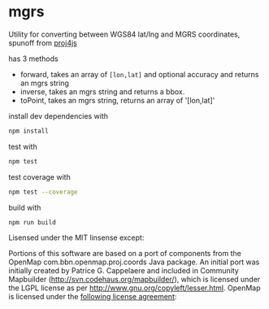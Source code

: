 mgrs
====

Utility for converting between WGS84 lat/lng and MGRS coordinates, spunoff from [proj4js](https://github.com/proj4js/proj4js)

has 3 methods

- forward, takes an array of `[lon,lat]` and optional accuracy and returns an mgrs string
- inverse, takes an mgrs string and returns a bbox. 
- toPoint, takes an mgrs string, returns an array of '[lon,lat]'

install dev dependencies with 

```bash
npm install
```

test with

```bash
npm test
```

test coverage with

```bash
npm test --coverage
```

build with

```bash
npm run build
```


Lisensed under the MIT linsense except:

Portions of this software are based on a port of components from the OpenMap
com.bbn.openmap.proj.coords Java package. An initial port was initially created
by Patrice G. Cappelaere and included in Community Mapbuilder
(http://svn.codehaus.org/mapbuilder/), which is licensed under the LGPL license
as per http://www.gnu.org/copyleft/lesser.html. OpenMap is licensed under the
[following license agreement](openmap.md):